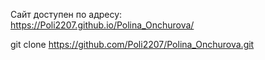 Сайт доступен по адресу:  
https://Poli2207.github.io/Polina_Onchurova/

git clone https://github.com/Poli2207/Polina_Onchurova.git
